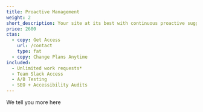```yaml
---
title: Proactive Management
weight: 2
short_description: Your site at its best with continuous proactive suggestions for enhancements
price: 2600
ctas:
  - copy: Get Access
    url: /contact
    type: fat
  - copy: Change Plans Anytime
included:
  - Unlimited work requests*
  - Team Slack Access
  - A/B Testing
  - SEO + Accessibility Audits
---
```


We tell you more here